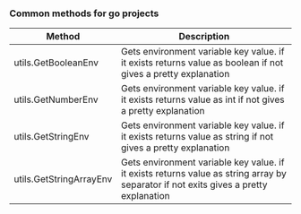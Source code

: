 ### Common methods for go projects

| Method | Description   |
|---|---|
| utils.GetBooleanEnv | Gets environment variable key value. if it exists returns value as boolean if not gives a pretty explanation |
| utils.GetNumberEnv | Gets environment variable key value. if it exists returns value as int if not gives a pretty explanation |
| utils.GetStringEnv | Gets environment variable key value. if it exists returns value as string if not gives a pretty explanation |
| utils.GetStringArrayEnv | Gets environment variable key value. if it exists returns value as string array by separator if not exits gives a pretty explanation |